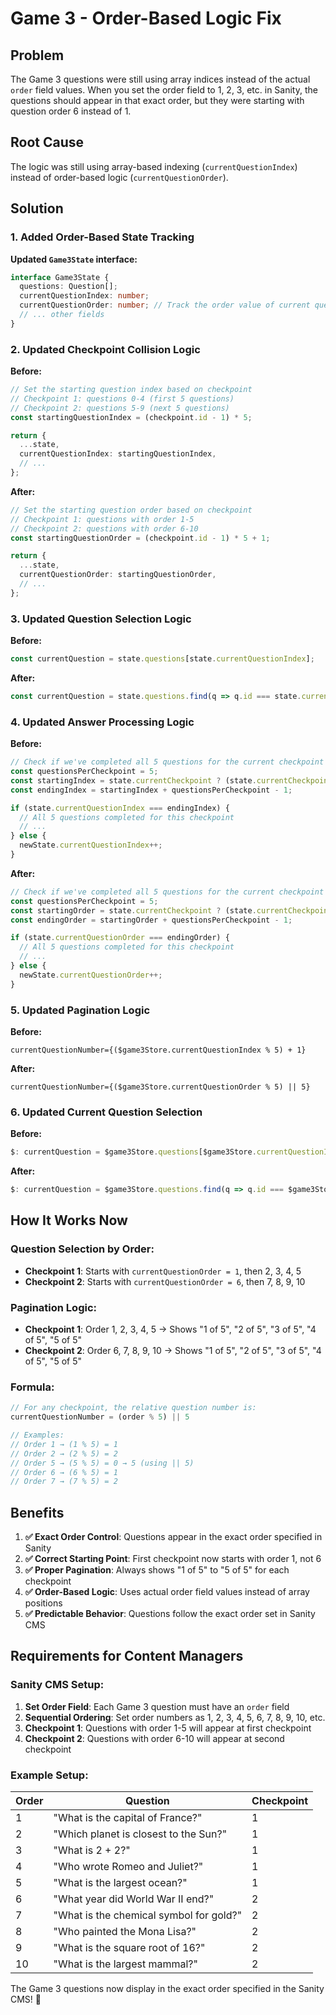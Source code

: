 # Game 3 - Order-Based Logic Fix

## Problem
The Game 3 questions were still using array indices instead of the actual `order` field values. When you set the order field to 1, 2, 3, etc. in Sanity, the questions should appear in that exact order, but they were starting with question order 6 instead of 1.

## Root Cause
The logic was still using array-based indexing (`currentQuestionIndex`) instead of order-based logic (`currentQuestionOrder`).

## Solution

### **1. Added Order-Based State Tracking**

**Updated `Game3State` interface:**
```typescript
interface Game3State {
  questions: Question[];
  currentQuestionIndex: number;
  currentQuestionOrder: number; // Track the order value of current question
  // ... other fields
}
```

### **2. Updated Checkpoint Collision Logic**

**Before:**
```typescript
// Set the starting question index based on checkpoint
// Checkpoint 1: questions 0-4 (first 5 questions)
// Checkpoint 2: questions 5-9 (next 5 questions)
const startingQuestionIndex = (checkpoint.id - 1) * 5;

return {
  ...state,
  currentQuestionIndex: startingQuestionIndex,
  // ...
};
```

**After:**
```typescript
// Set the starting question order based on checkpoint
// Checkpoint 1: questions with order 1-5
// Checkpoint 2: questions with order 6-10
const startingQuestionOrder = (checkpoint.id - 1) * 5 + 1;

return {
  ...state,
  currentQuestionOrder: startingQuestionOrder,
  // ...
};
```

### **3. Updated Question Selection Logic**

**Before:**
```typescript
const currentQuestion = state.questions[state.currentQuestionIndex];
```

**After:**
```typescript
const currentQuestion = state.questions.find(q => q.id === state.currentQuestionOrder);
```

### **4. Updated Answer Processing Logic**

**Before:**
```typescript
// Check if we've completed all 5 questions for the current checkpoint
const questionsPerCheckpoint = 5;
const startingIndex = state.currentCheckpoint ? (state.currentCheckpoint - 1) * questionsPerCheckpoint : 0;
const endingIndex = startingIndex + questionsPerCheckpoint - 1;

if (state.currentQuestionIndex === endingIndex) {
  // All 5 questions completed for this checkpoint
  // ...
} else {
  newState.currentQuestionIndex++;
}
```

**After:**
```typescript
// Check if we've completed all 5 questions for the current checkpoint
const questionsPerCheckpoint = 5;
const startingOrder = state.currentCheckpoint ? (state.currentCheckpoint - 1) * questionsPerCheckpoint + 1 : 1;
const endingOrder = startingOrder + questionsPerCheckpoint - 1;

if (state.currentQuestionOrder === endingOrder) {
  // All 5 questions completed for this checkpoint
  // ...
} else {
  newState.currentQuestionOrder++;
}
```

### **5. Updated Pagination Logic**

**Before:**
```svelte
currentQuestionNumber={($game3Store.currentQuestionIndex % 5) + 1}
```

**After:**
```svelte
currentQuestionNumber={($game3Store.currentQuestionOrder % 5) || 5}
```

### **6. Updated Current Question Selection**

**Before:**
```typescript
$: currentQuestion = $game3Store.questions[$game3Store.currentQuestionIndex];
```

**After:**
```typescript
$: currentQuestion = $game3Store.questions.find(q => q.id === $game3Store.currentQuestionOrder) || null;
```

## How It Works Now

### **Question Selection by Order:**
- **Checkpoint 1**: Starts with `currentQuestionOrder = 1`, then 2, 3, 4, 5
- **Checkpoint 2**: Starts with `currentQuestionOrder = 6`, then 7, 8, 9, 10

### **Pagination Logic:**
- **Checkpoint 1**: Order 1, 2, 3, 4, 5 → Shows "1 of 5", "2 of 5", "3 of 5", "4 of 5", "5 of 5"
- **Checkpoint 2**: Order 6, 7, 8, 9, 10 → Shows "1 of 5", "2 of 5", "3 of 5", "4 of 5", "5 of 5"

### **Formula:**
```typescript
// For any checkpoint, the relative question number is:
currentQuestionNumber = (order % 5) || 5

// Examples:
// Order 1 → (1 % 5) = 1
// Order 2 → (2 % 5) = 2
// Order 5 → (5 % 5) = 0 → 5 (using || 5)
// Order 6 → (6 % 5) = 1
// Order 7 → (7 % 5) = 2
```

## Benefits

1. **✅ Exact Order Control**: Questions appear in the exact order specified in Sanity
2. **✅ Correct Starting Point**: First checkpoint now starts with order 1, not 6
3. **✅ Proper Pagination**: Always shows "1 of 5" to "5 of 5" for each checkpoint
4. **✅ Order-Based Logic**: Uses actual order field values instead of array positions
5. **✅ Predictable Behavior**: Questions follow the exact order set in Sanity CMS

## Requirements for Content Managers

### **Sanity CMS Setup:**
1. **Set Order Field**: Each Game 3 question must have an `order` field
2. **Sequential Ordering**: Set order numbers as 1, 2, 3, 4, 5, 6, 7, 8, 9, 10, etc.
3. **Checkpoint 1**: Questions with order 1-5 will appear at first checkpoint
4. **Checkpoint 2**: Questions with order 6-10 will appear at second checkpoint

### **Example Setup:**
| Order | Question | Checkpoint |
|-------|----------|------------|
| 1 | "What is the capital of France?" | 1 |
| 2 | "Which planet is closest to the Sun?" | 1 |
| 3 | "What is 2 + 2?" | 1 |
| 4 | "Who wrote Romeo and Juliet?" | 1 |
| 5 | "What is the largest ocean?" | 1 |
| 6 | "What year did World War II end?" | 2 |
| 7 | "What is the chemical symbol for gold?" | 2 |
| 8 | "Who painted the Mona Lisa?" | 2 |
| 9 | "What is the square root of 16?" | 2 |
| 10 | "What is the largest mammal?" | 2 |

The Game 3 questions now display in the exact order specified in the Sanity CMS! 🎉 